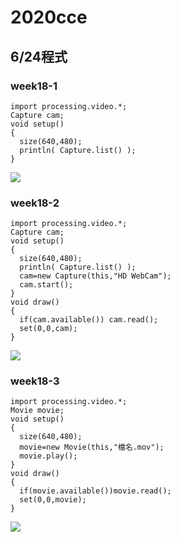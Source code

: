 # 2020cce
## 6/24程式
### week18-1
```java=
import processing.video.*;
Capture cam;
void setup()
{
  size(640,480);
  println( Capture.list() );
}
```
![](https://i.imgur.com/umJk2BP.jpg)
### week18-2
```java=
import processing.video.*;
Capture cam;
void setup()
{
  size(640,480);
  println( Capture.list() );
  cam=new Capture(this,"HD WebCam");
  cam.start();
}
void draw()
{
  if(cam.available()) cam.read();
  set(0,0,cam);
}
```
![](https://i.imgur.com/RxwK9Um.jpg)
### week18-3
```java=
import processing.video.*;
Movie movie;
void setup()
{
  size(640,480);
  movie=new Movie(this,"檔名.mov");
  movie.play();
}
void draw()
{
  if(movie.available())movie.read();
  set(0,0,movie);
}
```
![](https://i.imgur.com/6cnVvqJ.jpg)